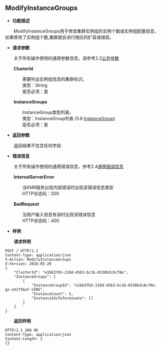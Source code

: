 ## ModifyInstanceGroups


* **功能描述**

　　ModifyInstanceGroups用于修改集群实例组的实例个数或实例组配置信息，如果修改了实例组个数,集群就会进行相应的扩容或缩容。
 
* **请求参数**

　　关于所有操作使用的通用参数信息，请参考2.2[公共参数](gong_gong_can_shu.md)
  
　　**ClusterId**
  
　　　　需要列出实例组信息的集群标识。<br>
　　　　类型：String<br>
　　　　是否必须：是
    
　　**InstanceGroups**
    
　　　　InstanceGroup类型列表。<br>
　　　　类型：InstanceGroup列表  (5.8 [InstanceGroup](InstanceGroup))<br>
　　　　是否必须：是
    
* **返回参数**

　　返回结果不包含任何字段

* **错误信息**

　　关于所有操作使用的通用错误信息，参考2.4[通用错误信息](tong_yong_cuo_wu_xin_xi.md)

　　**InternalServerError**
  
　　　　当KMR服务出现内部错误时出现该错误信息类型<br>
　　　　HTTP状态码：500
    
　　**BadRequest**
  
　　　　当用户输入信息有误时出现该错误信息<br>
　　　　HTTP状态码：400

* **样例**

　　**请求样例**

```
POST / HTTP/1.1
Content-Type: application/json
X-Action: ModifyInstanceGroups
X-Version: 2016-05-20
{
    "ClusterId": "e1b637b5-210d-45b3-bc16-0338b3c8cf8e",
    "InstanceGroups": [
        {
            "InstanceGroupId": "e1b637b5-210d-45b3-bc16-0338b3c8cf8e-gn-e51f56af-CORE",
            "InstanceCount": 3,
            "InstanceIdsToTerminate": []
        }
    ]
}
```


　　**返回样例**
  
```
HTTP/1.1 200 OK
Content-Type: application/json
Content-Length: 2
{}
```


